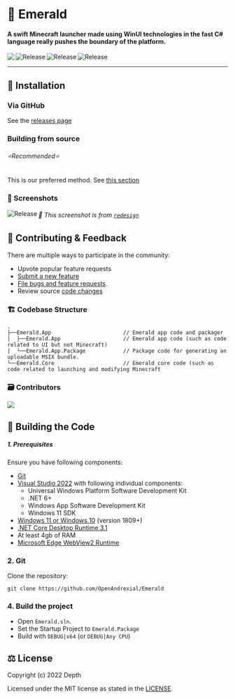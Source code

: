# 💎 Emerald

#### A swift Minecraft launcher made using WinUI technologies in the fast C# language really pushes the boundary of the platform.

<p align="center">
  <a title="Azure Pipeline" target="_blank" href="https://github.com/OpenAndrexial/Emerald/commits">
    <img align="left" src="https://dev.azure.com/Andrexial/Emerald/_apis/build/status/OpenAndrexial.Emerald?branchName=main">
  </a>
  <a title="GitHub Releases" target="_blank" href="https://github.com/OpenAndrexial/Emerald/releases">
    <img align="left" src="https://img.shields.io/github/v/release/OpenAndrexial/Emerald?include_prereleases" alt="Release" />
  </a>
  <a title="GitHub Releases" target="_blank" href="https://github.com/OpenAndrexial/Emerald/releases">
    <img align="left" src="https://img.shields.io/github/downloads/SeaDevTeam/SDLauncher/total" alt="Release" />
  </a>
  <a title="GitHub Releases" target="_blank" href="https://github.com/OpenAndrexial/Emerald/releases">
    <img align="left" src="https://img.shields.io/github/repo-size/OpenAndrexial/Emerald?color=%23cc0000" alt="Release" />
  </a>
</p>

<br/>

---

## 🎁 Installation

### Via GitHub

See the [releases page](https://github.com/OpenAndrexial/Emerald/releases)

### Building from source
###### ⭐Recommended⭐

This is our preferred method.
See [this section](#-building-the-code)

### 📸 Screenshots

<a title="Emerald Screenshot" target="_blank" href="https://github.com/OpenAndrexial/Emerald">
  <img align="left" src="https://user-images.githubusercontent.com/71598437/210103978-ffca5fbd-7950-4cb2-803a-3ef8fd83f924.png" alt="Release" />
</a>

###### 📝 This screenshot is from [`redesign`](https://github.com/OpenAndrexial/Emerald/pull/19)

## 🦜 Contributing & Feedback

There are multiple ways to participate in the community:

- Upvote popular feature requests
- [Submit a new feature](https://github.com/DepthCDLS/Esmerelda/pulls)
- [File bugs and feature requests](https://github.com/OpenAndrexial/Emerald/issues/new/choose).
- Review source [code changes](https://github.com/OpenAndrexial/Emerald/commits)

### 🏗️ Codebase Structure

```
.
├──Emerald.App                       // Emerald app code and packager
|  ├──Emerald.App                    // Emerald app code (such as code related to UI but not Minecraft)
|  └──Emerald.App.Package            // Package code for generating an uploadable MSIX bundle.
└──Emerald.Core                      // Emerald core code (such as code related to launching and modifying Minecraft
```

### 🗃️ Contributors

<a href="https://github.com/OpenAndrexial/Emerald/graphs/contributors">
  <img src="https://contrib.rocks/image?repo=OpenAndrexial/Emerald" />
</a>

## 🔨 Building the Code

##### 1. Prerequisites

Ensure you have following components:

- [Git](https://git-scm.com/)
- [Visual Studio 2022](https://visualstudio.microsoft.com/vs/) with following individual components:
  - Universal Windows Platform Software Development Kit
  - .NET 6+
  - Windows App Software Development Kit
  - Windows 11 SDK
- [Windows 11 or Windows 10](https://www.microsoft.com/en-us/windows) (version 1809+)
- [.NET Core Desktop Runtime 3.1](https://dotnet.microsoft.com/en-us/download/dotnet/3.1)
- At least 4gb of RAM
- [Microsoft Edge WebView2 Runtime](https://developer.microsoft.com/en-us/microsoft-edge/webview2/)

### 2. Git

Clone the repository:

```git
git clone https://github.com/OpenAndrexial/Emerald
```

### 4. Build the project

- Open `Emerald.sln`.
- Set the Startup Project to `Emerald.Package`
- Build with `DEBUG|x64` (or `DEBUG|Any CPU`)

## ⚖️ License

Copyright (c) 2022 Depth

Licensed under the MIT license as stated in the [LICENSE](LICENSE.md).
